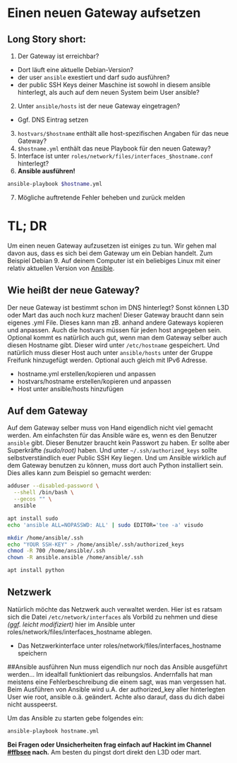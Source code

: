  Einen neuen Gateway aufsetzen
===============================
 Long Story short:
----
 1. Der Gateway ist erreichbar?
  + Dort läuft eine aktuelle Debian-Version?
  + der user ``ansible`` exestiert und darf sudo ausführen?
  + der public SSH Keys deiner Maschine ist sowohl in diesem ansible hinterlegt, als auch auf dem neuen System beim User ansible?
 2. Unter ``ansible/hosts`` ist der neue Gateway eingetragen?
  + Ggf. DNS Eintrag setzen
 3. ``hostvars/$hostname`` enthält alle host-spezifischen Angaben für das neue Gateway?
 4. ``$hostname.yml`` enthält das neue Playbook für den neuen Gateway?
 5. Interface ist unter ``roles/network/files/interfaces_$hostname.conf`` hinterlegt? 
 6. **Ansible ausführen!** 
```bash
ansible-playbook $hostname.yml
```
 7. Mögliche auftretende Fehler beheben und zurück melden
 
 TL; DR
========

Um einen neuen Gateway aufzusetzen ist einiges zu tun. Wir gehen mal davon aus, dass es sich bei dem Gateway um ein Debian handelt. Zum Beispiel Debian 9.
Auf deinem Computer ist ein beliebiges Linux mit einer relativ aktuellen Version von [Ansible](https://ansible.org/).
 
 Wie heißt der neue Gateway?
---
Der neue Gateway ist bestimmt schon im DNS hinterlegt? Sonst können L3D oder Mart das auch noch kurz machen!
Dieser Gateway braucht dann sein eigenes .yml File. Dieses kann man zB. anhand andere Gateways kopieren und anpassen.
Auch die hostvars müssen für jeden host angegeben sein.
Optional kommt es natürlich auch gut, wenn man dem Gateway selber auch diesen Hostname gibt. Dieser wird unter ``/etc/hostname`` gespeichert. 
Und natürlich muss dieser Host auch unter ``ansible/hosts`` unter der Gruppe Freifunk hinzugefügt werden. Optional auch gleich mit IPv6 Adresse.

 * hostname.yml erstellen/kopieren und anpassen
 * hostvars/hostname erstellen/kopieren und anpassen
 * Host unter ansible/hosts hinzufügen

 Auf dem Gateway
---
Auf dem Gateway selber muss von Hand eigendlich nicht viel gemacht werden. Am einfachsten für das Ansible wäre es, wenn es den Benutzer ``ansible`` gibt. Dieser Benutzer braucht kein Passwort zu haben. Er sollte aber Superkräfte *(sudo/root)* haben. Und unter ``~/.ssh/authorized_keys`` sollte selbstverständlich euer Public SSH Key liegen.
Und um Ansible wirklich auf dem Gateway benutzen zu können, muss dort auch Python installiert sein. Dies alles kann zum Beispiel so gemacht werden:

````bash
adduser --disabled-password \
  --shell /bin/bash \
  --gecos "" \
  ansible

apt install sudo
echo 'ansible ALL=NOPASSWD: ALL' | sudo EDITOR='tee -a' visudo

mkdir /home/ansible/.ssh
echo "YOUR SSH-KEY" > /home/ansible/.ssh/authorized_keys
chmod -R 700 /home/ansible/.ssh
chown -R ansible.ansible /home/ansible/.ssh

apt install python

````

 Netzwerk
---
Natürlich möchte das Netzwerk auch verwaltet werden. Hier ist es ratsam sich die Datei ``/etc/network/interfaces`` als Vorbild zu nehmen und diese *(ggf. leicht modifiziert)* hier im Ansible unter roles/network/files/interfaces_hostname ablegen.

 * Das Netzwerkinterface unter roles/network/files/interfaces_hostname speichern

##Ansible ausführen
Nun muss eigendlich nur noch das Ansible ausgeführt werden...
Im idealfall funktioniert das reibungslos. Andernfalls hat man meistens eine Fehlerbeschreibung die einem sagt, was man vergessen hat.
Beim Ausführen von Ansible wird u.A. der authorized_key aller hinterlegten User wie root, ansible o.ä. geändert. Achte also darauf, dass du dich dabei nicht ausspeerst.

Um das Ansible zu starten gebe folgendes ein:

````bash
ansible-playbook hostname.yml
````

**Bei Fragen oder Unsicherheiten frag einfach auf Hackint im Channel [#ffbsee](https://webirc.hackint.org/#irc://irc.hackint.org/#ffbsee) nach.** Am besten du pingst dort direkt den L3D oder mart.

